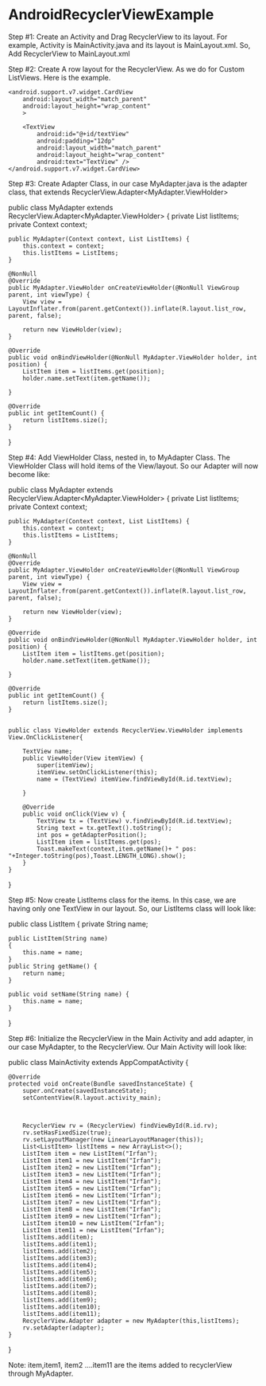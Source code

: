 # AndroidRecyclerViewExample
Step #1:
Create an Activity and Drag RecyclerView to its layout. For example, Activity is MainActivity.java and its layout is MainLayout.xml.
So, Add RecyclerView to MainLayout.xml

Step #2:
Create A row layout for the RecyclerView. As we do for Custom ListViews. Here is the example.

<?xml version="1.0" encoding="utf-8"?>
<LinearLayout xmlns:android="http://schemas.android.com/apk/res/android"
    android:layout_width="match_parent" android:layout_height="match_parent"
    android:orientation="vertical"
    android:padding="12dp"
    >

    <android.support.v7.widget.CardView
        android:layout_width="match_parent"
        android:layout_height="wrap_content"
        >

        <TextView
            android:id="@+id/textView"
            android:padding="12dp"
            android:layout_width="match_parent"
            android:layout_height="wrap_content"
            android:text="TextView" />
    </android.support.v7.widget.CardView>

</LinearLayout>

Step #3: Create Adapter Class, in our case MyAdapter.java is the adapter class, that extends RecyclerView.Adapter<MyAdapter.ViewHolder>


public class MyAdapter extends RecyclerView.Adapter<MyAdapter.ViewHolder> {
    private List<ListItem> listItems;
    private Context context;

    public MyAdapter(Context context, List ListItems) {
        this.context = context;
        this.listItems = ListItems;
    }

    @NonNull
    @Override
    public MyAdapter.ViewHolder onCreateViewHolder(@NonNull ViewGroup parent, int viewType) {
        View view = LayoutInflater.from(parent.getContext()).inflate(R.layout.list_row, parent, false);

        return new ViewHolder(view);
    }

    @Override
    public void onBindViewHolder(@NonNull MyAdapter.ViewHolder holder, int position) {
        ListItem item = listItems.get(position);
        holder.name.setText(item.getName());

    }

    @Override
    public int getItemCount() {
        return listItems.size();
    }
}

Step #4: Add ViewHolder Class, nested in, to MyAdapter Class. The ViewHolder Class will hold items of the View/layout.
So our Adapter will now become like: 

public class MyAdapter extends RecyclerView.Adapter<MyAdapter.ViewHolder> {
    private List<ListItem> listItems;
    private Context context;

    public MyAdapter(Context context, List ListItems) {
        this.context = context;
        this.listItems = ListItems;
    }

    @NonNull
    @Override
    public MyAdapter.ViewHolder onCreateViewHolder(@NonNull ViewGroup parent, int viewType) {
        View view = LayoutInflater.from(parent.getContext()).inflate(R.layout.list_row, parent, false);

        return new ViewHolder(view);
    }

    @Override
    public void onBindViewHolder(@NonNull MyAdapter.ViewHolder holder, int position) {
        ListItem item = listItems.get(position);
        holder.name.setText(item.getName());

    }

    @Override
    public int getItemCount() {
        return listItems.size();
    }


    public class ViewHolder extends RecyclerView.ViewHolder implements View.OnClickListener{

        TextView name;
        public ViewHolder(View itemView) {
            super(itemView);
            itemView.setOnClickListener(this);
            name = (TextView) itemView.findViewById(R.id.textView);

        }

        @Override
        public void onClick(View v) {
            TextView tx = (TextView) v.findViewById(R.id.textView);
            String text = tx.getText().toString();
            int pos = getAdapterPosition();
            ListItem item = listItems.get(pos);
            Toast.makeText(context,item.getName()+ " pos: "+Integer.toString(pos),Toast.LENGTH_LONG).show();
        }
    }
}

Step #5: Now create ListItems class for the items. In this case, we are having only one TextView in our layout. So, our ListItems class
will look like:

public class ListItem {
    private String name;

    public ListItem(String name)
    {
        this.name = name;
    }
    public String getName() {
        return name;
    }

    public void setName(String name) {
        this.name = name;
    }

}

Step #6: Initialize the RecyclerView in the Main Activity and add adapter, in our case MyAdapter, to the RecyclerView.
Our Main Activity will look like:


public class MainActivity extends AppCompatActivity {

    @Override
    protected void onCreate(Bundle savedInstanceState) {
        super.onCreate(savedInstanceState);
        setContentView(R.layout.activity_main);



        RecyclerView rv = (RecyclerView) findViewById(R.id.rv);
        rv.setHasFixedSize(true);
        rv.setLayoutManager(new LinearLayoutManager(this));
        List<ListItem> listItems = new ArrayList<>();
        ListItem item = new ListItem("Irfan");
        ListItem item1 = new ListItem("Irfan");
        ListItem item2 = new ListItem("Irfan");
        ListItem item3 = new ListItem("Irfan");
        ListItem item4 = new ListItem("Irfan");
        ListItem item5 = new ListItem("Irfan");
        ListItem item6 = new ListItem("Irfan");
        ListItem item7 = new ListItem("Irfan");
        ListItem item8 = new ListItem("Irfan");
        ListItem item9 = new ListItem("Irfan");
        ListItem item10 = new ListItem("Irfan");
        ListItem item11 = new ListItem("Irfan");
        listItems.add(item);
        listItems.add(item1);
        listItems.add(item2);
        listItems.add(item3);
        listItems.add(item4);
        listItems.add(item5);
        listItems.add(item6);
        listItems.add(item7);
        listItems.add(item8);
        listItems.add(item9);
        listItems.add(item10);
        listItems.add(item11);
        RecyclerView.Adapter adapter = new MyAdapter(this,listItems);
        rv.setAdapter(adapter);
    }
}

Note: item,item1, item2 ....item11 are the items added to recyclerView through MyAdapter.
